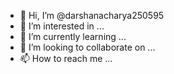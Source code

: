 - 👋 Hi, I’m @darshanacharya250595
- 👀 I’m interested in ...
- 🌱 I’m currently learning ...
- 💞️ I’m looking to collaborate on ...
- 📫 How to reach me ...

<!---
darshanacharya250595/darshanacharya250595 is a ✨ special ✨ repository because its `README.md` (this file) appears on your GitHub profile.
You can click the Preview link to take a look at your 




PYTHON
print ('hello world')
